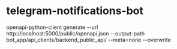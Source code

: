 # telegram-notifications-bot

openapi-python-client generate --url http://localhost:5000/public/openapi.json --output-path bot_app/api_clients/backend_public_api/ --meta=none --overwrite